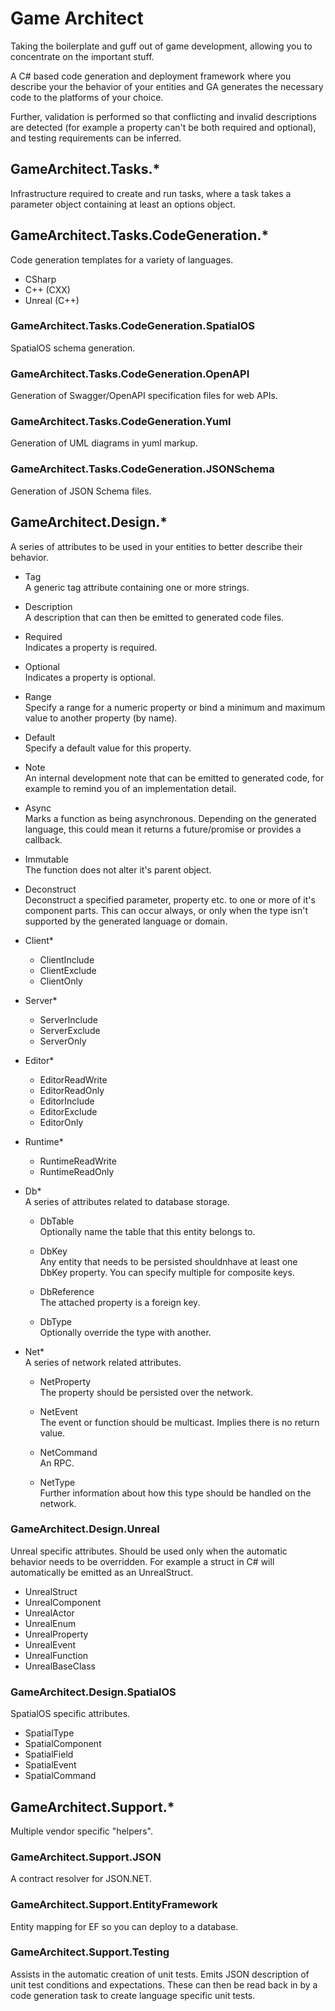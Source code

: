 # Game Architect #
Taking the boilerplate and guff out of game development, allowing you to concentrate on the important stuff.

A C# based code generation and deployment framework where you describe your the behavior of your entities and GA generates the necessary code to the platforms of your choice.

Further, validation is performed so that conflicting and invalid descriptions are detected (for example a property can't be both required and optional), and testing requirements can be inferred.

## GameArchitect.Tasks.* ##
Infrastructure required to create and run tasks, where a task takes a parameter object containing at least an options object.

## GameArchitect.Tasks.CodeGeneration.* ##
Code generation templates for a variety of languages.
- CSharp
- C++ (CXX)
- Unreal (C++)

### GameArchitect.Tasks.CodeGeneration.SpatialOS ###
SpatialOS schema generation.

### GameArchitect.Tasks.CodeGeneration.OpenAPI ###
Generation of Swagger/OpenAPI specification files for web APIs.

### GameArchitect.Tasks.CodeGeneration.Yuml ###
Generation of UML diagrams in yuml markup.

### GameArchitect.Tasks.CodeGeneration.JSONSchema ###
Generation of JSON Schema files.

## GameArchitect.Design.* ##
A series of attributes to be used in your entities to better describe their behavior.

- Tag  
A generic tag attribute containing one or more strings.

- Description  
A description that can then be emitted to generated code files.

- Required  
Indicates a property is required.

- Optional  
Indicates a property is optional.

- Range  
Specify a range for a numeric property or bind a minimum and maximum value to another property (by name).

- Default  
Specify a default value for this property.

- Note  
An internal development note that can be emitted to generated code, for example to remind you of an implementation detail.

- Async  
Marks a function as being asynchronous. Depending on the generated language, this could mean it returns a future/promise or provides a callback.

- Immutable  
The function does not alter it's parent object. 

- Deconstruct  
Deconstruct a specified parameter, property etc. to one or more of it's component parts. This can occur always, or only when the type isn't supported by the generated language or domain.

- Client*
    - ClientInclude
    - ClientExclude
    - ClientOnly

- Server*
    - ServerInclude
    - ServerExclude
    - ServerOnly

- Editor*
    - EditorReadWrite
    - EditorReadOnly
    - EditorInclude
    - EditorExclude
    - EditorOnly

- Runtime*
    - RuntimeReadWrite
    - RuntimeReadOnly

- Db*  
A series of attributes related to database storage.
    - DbTable  
    Optionally name the table that this entity belongs to.

    - DbKey  
    Any entity that needs to be persisted shouldnhave at least one DbKey property. You can specify multiple for composite keys.

    - DbReference  
    The attached property is a foreign key.

    - DbType  
    Optionally override the type with another.
- Net*  
A series of network related attributes.
    - NetProperty  
    The property should be persisted over the network.

    - NetEvent  
    The event or function should be multicast. Implies there is no return value.

    - NetCommand  
    An RPC.

    - NetType  
    Further information about how this type should be handled on the network.


### GameArchitect.Design.Unreal ###
Unreal specific attributes. Should be used only when the automatic behavior needs to be overridden. For example a struct in C# will automatically be emitted as an UnrealStruct.
- UnrealStruct
- UnrealComponent
- UnrealActor
- UnrealEnum
- UnrealProperty
- UnrealEvent
- UnrealFunction
- UnrealBaseClass

### GameArchitect.Design.SpatialOS ###
SpatialOS specific attributes.
- SpatialType
- SpatialComponent
- SpatialField
- SpatialEvent
- SpatialCommand

## GameArchitect.Support.* ##
Multiple vendor specific "helpers".

### GameArchitect.Support.JSON ###
A contract resolver for JSON.NET.

### GameArchitect.Support.EntityFramework ###
Entity mapping for EF so you can deploy to a database.

### GameArchitect.Support.Testing ###
Assists in the automatic creation of unit tests. Emits JSON description of unit test conditions and expectations. These can then be read back in by a code generation task to create language specific unit tests.
